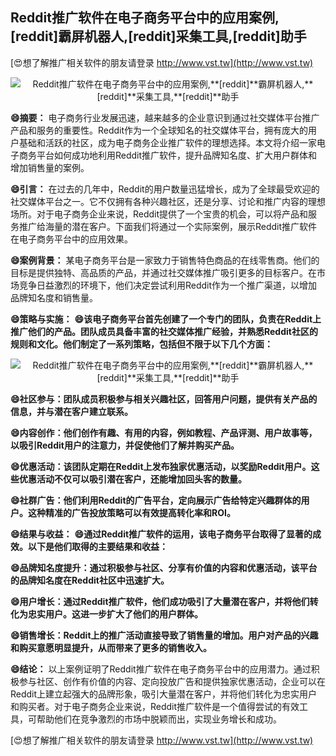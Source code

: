## **Reddit推广软件在电子商务平台中的应用案例,**[reddit]**霸屏机器人,**[reddit]**采集工具,**[reddit]**助手**

[😍想了解推广相关软件的朋友请登录 http://www.vst.tw](http://www.vst.tw)

 <center><img src="https://vst.tw/MP4/tuiguang/png/0.png" alt="Reddit推广软件在电子商务平台中的应用案例,**[reddit]**霸屏机器人,**[reddit]**采集工具,**[reddit]**助手"></center>

**😄摘要：**
电子商务行业发展迅速，越来越多的企业意识到通过社交媒体平台推广产品和服务的重要性。Reddit作为一个全球知名的社交媒体平台，拥有庞大的用户基础和活跃的社区，成为电子商务企业推广软件的理想选择。本文将介绍一家电子商务平台如何成功地利用Reddit推广软件，提升品牌知名度、扩大用户群体和增加销售量的案例。

**😄引言：**
在过去的几年中，Reddit的用户数量迅猛增长，成为了全球最受欢迎的社交媒体平台之一。它不仅拥有各种兴趣社区，还是分享、讨论和推广内容的理想场所。对于电子商务企业来说，Reddit提供了一个宝贵的机会，可以将产品和服务推广给海量的潜在客户。下面我们将通过一个实际案例，展示Reddit推广软件在电子商务平台中的应用效果。

**😄案例背景：**
某电子商务平台是一家致力于销售特色商品的在线零售商。他们的目标是提供独特、高品质的产品，并通过社交媒体推广吸引更多的目标客户。在市场竞争日益激烈的环境下，他们决定尝试利用Reddit作为一个推广渠道，以增加品牌知名度和销售量。

**😄策略与实施：**
**😄该电子商务平台首先创建了一个专门的团队，负责在Reddit上推广他们的产品。团队成员具备丰富的社交媒体推广经验，并熟悉Reddit社区的规则和文化。他们制定了一系列策略，包括但不限于以下几个方面：**

 <center><img src="https://vst.tw/MP4/tuiguang/png/4.png" alt="Reddit推广软件在电子商务平台中的应用案例,**[reddit]**霸屏机器人,**[reddit]**采集工具,**[reddit]**助手"></center>

**😄社区参与：团队成员积极参与相关兴趣社区，回答用户问题，提供有关产品的信息，并与潜在客户建立联系。**

**😄内容创作：他们创作有趣、有用的内容，例如教程、产品评测、用户故事等，以吸引Reddit用户的注意力，并促使他们了解并购买产品。**

**😄优惠活动：该团队定期在Reddit上发布独家优惠活动，以奖励Reddit用户。这些优惠活动不仅可以吸引潜在客户，还能增加回头客的数量。**

**😄社群广告：他们利用Reddit的广告平台，定向展示广告给特定兴趣群体的用户。这种精准的广告投放策略可以有效提高转化率和ROI。**

**😄结果与收益：**
**😄通过Reddit推广软件的运用，该电子商务平台取得了显著的成效。以下是他们取得的主要结果和收益：**

**😄品牌知名度提升：通过积极参与社区、分享有价值的内容和优惠活动，该平台的品牌知名度在Reddit社区中迅速扩大。**

**😄用户增长：通过Reddit推广软件，他们成功吸引了大量潜在客户，并将他们转化为忠实用户。这进一步扩大了他们的用户群体。**

**😄销售增长：Reddit上的推广活动直接导致了销售量的增加。用户对产品的兴趣和购买意愿明显提升，从而带来了更多的销售收入。**

**😄结论：**
以上案例证明了Reddit推广软件在电子商务平台中的应用潜力。通过积极参与社区、创作有价值的内容、定向投放广告和提供独家优惠活动，企业可以在Reddit上建立起强大的品牌形象，吸引大量潜在客户，并将他们转化为忠实用户和购买者。对于电子商务企业来说，Reddit推广软件是一个值得尝试的有效工具，可帮助他们在竞争激烈的市场中脱颖而出，实现业务增长和成功。

[😍想了解推广相关软件的朋友请登录 http://www.vst.tw](http://www.vst.tw)



